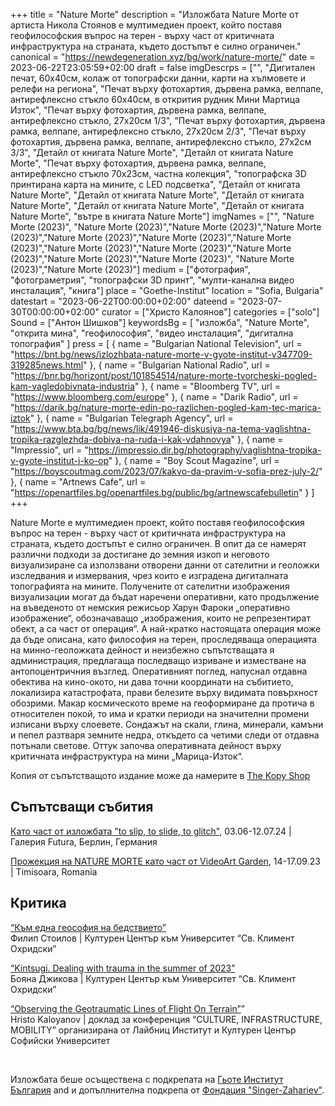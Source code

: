 +++
title = "Nature Morte"
description = "Изложбата Nature Morte от артиста Никола Стоянов е мултимедиен проект, който поставя геофилософския въпрос на терен - върху част от критичната инфраструктура на страната, където достъпът е силно ограничен."
canonical = "https://newdegeneration.xyz/bg/work/nature-morte/"
date = 2023-06-22T23:05:59+02:00
draft = false
imgDescrps = ["", "Дигитален печат, 60x40см, колаж от топографски данни, карти на хълмовете и релефи на региона", "Печат върху фотохартия, дървена рамка, велпапе, антирефлексно стъкло 60х40см, в открития рудник Мини Мартица Изток", "Печат върху фотохартия, дървена рамка, велпапе, антирефлексно стъкло, 27x20см 1/3", "Печат върху фотохартия, дървена рамка, велпапе, антирефлексно стъкло, 27x20см 2/3", "Печат върху фотохартия, дървена рамка, велпапе, антирефлексно стъкло, 27x2см 3/3", "Детайл от книгата Nature Morte", "Детайл от книгата Nature Morte", "Печат върху фотохартия, дървена рамка, велпапе, антирефлексно стъкло 70х23см, частна колекция", "топографска 3D принтирана карта на мините, с LED подсветка", "Детайл от книгата Nature Morte", "Детайл от книгата Nature Morte", "Детайл от книгата Nature Morte", "Детайл от книгата Nature Morte", "Детайл от книгата Nature Morte", "вътре в книгата Nature Morte"]
imgNames = ["", "Nature Morte (2023)", "Nature Morte (2023)","Nature Morte (2023)","Nature Morte (2023)","Nature Morte (2023)","Nature Morte (2023)","Nature Morte (2023)","Nature Morte (2023)","Nature Morte (2023)","Nature Morte (2023)","Nature Morte (2023)","Nature Morte (2023)", "Nature Morte (2023)","Nature Morte (2023)"]
medium = ["фотография", "фотограметрия", "топографски 3D принт", "мулти-канална видео инсталация", "книга"]
place = "Goethe-Institut"
location = "Sofia, Bulgaria"
datestart = "2023-06-22T00:00:00+02:00"
dateend = "2023-07-30T00:00:00+02:00"
curator = ["Христо Калоянов"]
categories = ["solo"]
Sound = ["Антон Шишков"]
keywordsBg = [
  "изложба",
  "Nature Morte",
  "открита мина",
  "геофилософия",
  "видео инсталация",
  "дигитална топография"
]
press = [
  { name = "Bulgarian National Television", url = "https://bnt.bg/news/izlozhbata-nature-morte-v-gyote-institut-v347709-319285news.html" },
  { name = "Bulgarian National Radio", url = "https://bnr.bg/horizont/post/101854514/nature-morte-tvorcheski-pogled-kam-vagledobivnata-industria" },
  { name = "Bloomberg TV", url = "https://www.bloomberg.com/europe" },
  { name = "Darik Radio", url = "https://darik.bg/nature-morte-edin-po-razlichen-pogled-kam-tec-marica-iztok" },
  { name = "Bulgarian Telegraph Agency", url = "https://www.bta.bg/bg/news/lik/491946-diskusiya-na-tema-vaglishtna-tropika-razglezhda-dobiva-na-ruda-i-kak-vdahnovya" },
  { name = "Impressio", url = "https://impressio.dir.bg/photography/vaglishtna-tropika-v-gyote-institut-i-ko-op" },
  { name = "Boy Scout Magazine", url = "https://boyscoutmag.com/2023/07/kakvo-da-pravim-v-sofia-prez-july-2/" },
  { name = "Artnews Cafe", url = "https://openartfiles.bg/openartfiles.bg/public/bg/artnewscafebulletin" }
]
+++

Nature Morte е мултимедиен проект, който поставя геофилософския въпрос на терен - върху част от критичната инфраструктура на страната, където достъпът е силно ограничен. В опит да се намерят различни подходи за достигане до земния изкоп и неговото визуализиране са използвани отворени данни от сателитни и геоложки изследвания и измервания, чрез които е изградена дигиталната топографията на мините.
Получените от сателитни изображения визуализации могат да бъдат наречени оперативни, като продължение на въведеното от немския режисьор Харун Фароки „оперативно изображение“, обозначаващо „изображения, които не репрезентират обект, а са част от операция“. А най-кратко настоящата операция може да бъде описана, като философия на терен, проследяваща операцията на минно-геоложката дейност и неизбежно съпътстващата я администрация, предлагаща последващо изриване и изместване на антопоцентричния възглед.
Оперативният поглед, напуснал отдавна обектива на кино-окото, ни дава точни координати на събитието, локализира катастрофата, прави белезите върху видимата повърхност обозрими. Макар космическото време на геоформиране да протича в относителен покой, то има и кратки периоди на значителни промени изписани върху слоевете. Сондажът на скали, глина, минерали, камъни и пепел разтваря земните недра, откъдето са четими следи от отдавна потънали светове. Оттук започва оперативната дейност върху критичната инфраструктура на мини „Марица-Изток“.

Копия от съпътстващото издание може да намерите в [The Kopy Shop](https://www.thekopy.shop/product/nature-morte)

## Съпътсващи събития
[Като част от изложбата "to slip, to slide, to glitch"](https://www.galeriefutura.de/en/larisa-crunteanu-sonja-hornung-to-slip-to-slide-to-glitch/), 03.06-12.07.24 | Галерия Futura, Берлин, Германия

[Прожекция на NATURE MORTE като част от VideoArt Garden](https://timisoara2023.eu/ro/evenimente/coatings-videoart-garden/), 14-17.09.23 | Timisoara, Romania

## Критика
[“Към една геософия на бедствието”](https://culturecenter-su.org/philip-stoilov-nature-morte/)<br>
Филип Стоилов | Културен Център към Университет  “Св. Климент Охридски”

[“Kintsugi. Dealing with trauma in the summer of 2023”](https://culturecenter-su.org/kritika-x-3-june2023-boyana-dzhikova/)<br>
Бояна Джикова | Културен Център към Университет  “Св. Климент Охридски”

[“Observing the Geotraumatic Lines of Flight On Terrain”](https://culturecenter-su.org/wp-content/uploads/2023/10/programme-2023.pdf)”
<br>
Hristo Kaloyanov | доклад за конференция “CULTURE, INFRASTRUCTURE, MOBILITY” организирана от Лайбниц Институт и Културен Център Софийски Университет

&nbsp;

Изложбата беше осъществена с подкрепата на [Гьоте Институт България](https://www.goethe.de/ins/bg/en/ver.cfm?event_id=24801982) and и допъллнителна подкрепа от [Фондация "Singer-Zahariev"](https://singer-zahariev.eu/projects/nature-morte-opening-at-goethe-institute/).